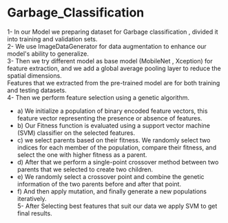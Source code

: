 # Garbage_Classification
1- In our Model we preparing dataset for Garbage classification , divided it into training and validation sets. <br />
2- We use ImageDataGenerator for data augmentation to enhance our model's ability to generalize. <br />
3- Then we try different model as base model (MobileNet , Xception) for feature extraction, and we add a global average pooling layer to reduce the spatial dimensions. <br />
Features that we extracted from the pre-trained model are for both training and testing datasets.<br />
4- Then we perform feature selection using a genetic algorithm. <br />
* a) We initialize a population of binary encoded feature vectors, this feature vector representing the presence or absence of features. <br />
* b) Our Fitness function is evaluated using a support vector machine (SVM) classifier on the selected features.<br />
* c) we select parents based on their fitness. We randomly select two indices for each member of the population, compare their fitness, and select the one with higher fitness as a parent. <br />
* d) After that we perform a single-point crossover method between two parents that we selected to create two children. <br />
* e) We randomly select a crossover point and combine the genetic information of the two parents before and after that point. <br />
* f) And then apply mutation, and finally generate a new populations iteratively.<br />
5- After Selecting best features that suit our data we apply SVM to get final results.<br />

